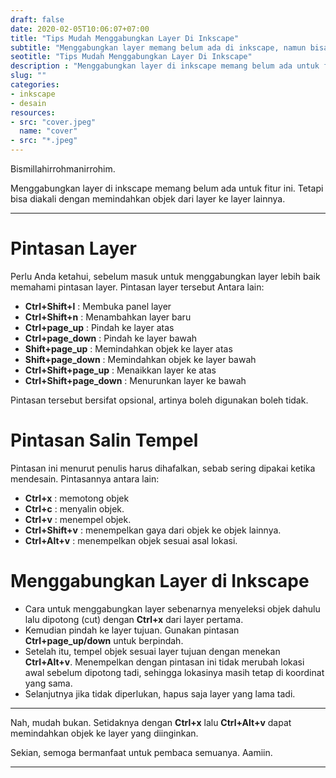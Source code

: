 ```yaml
---
draft: false
date: 2020-02-05T10:06:07+07:00
title: "Tips Mudah Menggabungkan Layer Di Inkscape"
subtitle: "Menggabungkan layer memang belum ada di inkscape, namun bisa dengan cara ini"
seotitle: "Tips Mudah Menggabungkan Layer Di Inkscape"
description : "Menggabungkan layer di inkscape memang belum ada untuk fitur ini. Tetapi bisa diakali dengan memindahkan objek dari layer ke layer lainnya."
slug: ""
categories:
- inkscape
- desain
resources:
- src: "cover.jpeg"
  name: "cover"
- src: "*.jpeg"
---
```


Bismillahirrohmanirrohim.

Menggabungkan layer di inkscape memang belum ada untuk fitur ini. Tetapi bisa diakali dengan memindahkan objek dari layer ke layer lainnya.

***

# Pintasan Layer

Perlu Anda ketahui, sebelum masuk untuk menggabungkan layer lebih baik memahami pintasan layer. Pintasan layer tersebut Antara lain:

* **Ctrl+Shift+l** : Membuka panel layer
* **Ctrl+Shift+n** : Menambahkan layer baru
* **Ctrl+page_up** : Pindah ke layer atas
* **Ctrl+page_down** : Pindah ke layer bawah
* **Shift+page_up** : Memindahkan objek ke layer atas
* **Shift+page_down** : Memindahkan objek ke layer bawah
* **Ctrl+Shift+page_up** : Menaikkan layer ke atas
* **Ctrl+Shift+page_down** : Menurunkan layer ke bawah

Pintasan tersebut bersifat opsional, artinya boleh digunakan boleh tidak.

# Pintasan Salin Tempel

Pintasan ini menurut penulis harus dihafalkan, sebab sering dipakai ketika mendesain. Pintasannya antara lain:

* **Ctrl+x** : memotong objek
* **Ctrl+c** : menyalin objek.
* **Ctrl+v** : menempel objek.
* **Ctrl+Shift+v** : menempelkan gaya dari objek ke objek lainnya.
* **Ctrl+Alt+v** : menempelkan objek sesuai asal lokasi.

# Menggabungkan Layer di Inkscape

* Cara untuk menggabungkan layer sebenarnya menyeleksi objek dahulu lalu dipotong (cut) dengan **Ctrl+x** dari layer pertama.
* Kemudian pindah ke layer tujuan. Gunakan pintasan **Ctrl+page_up/down** untuk berpindah.
* Setelah itu, tempel objek sesuai layer tujuan dengan menekan **Ctrl+Alt+v**. Menempelkan dengan pintasan ini tidak merubah lokasi awal sebelum dipotong tadi, sehingga lokasinya masih tetap di koordinat yang sama.
* Selanjutnya jika tidak diperlukan, hapus saja layer yang lama tadi.

***

Nah, mudah bukan. Setidaknya dengan **Ctrl+x** lalu **Ctrl+Alt+v** dapat memindahkan objek ke layer yang diinginkan.

Sekian, semoga bermanfaat untuk pembaca semuanya. Aamiin.

***
